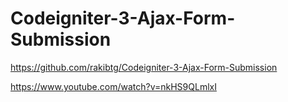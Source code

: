 # Codeigniter-3-Ajax-Form-Submission

https://github.com/rakibtg/Codeigniter-3-Ajax-Form-Submission

https://www.youtube.com/watch?v=nkHS9QLmlxI

